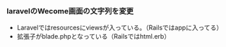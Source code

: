 ### laravelのWecome画面の文字列を変更

- Laravelではresourcesにviewsが入っている。（Railsではappに入ってる）
- 拡張子がblade.phpとなっている（Railsではhtml.erb）
